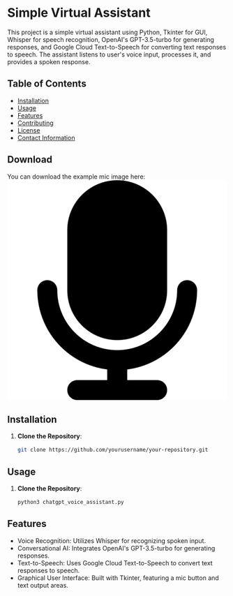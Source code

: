 # Simple Virtual Assistant

This project is a simple virtual assistant using Python, Tkinter for GUI, Whisper for speech recognition, OpenAI's GPT-3.5-turbo for generating responses, and Google Cloud Text-to-Speech for converting text responses to speech. The assistant listens to user's voice input, processes it, and provides a spoken response.

## Table of Contents

- [Installation](#installation)
- [Usage](#usage)
- [Features](#features)
- [Contributing](#contributing)
- [License](#license)
- [Contact Information](#contact-information)

## Download
You can download the example mic image here: ![Download the Image](/mic1.png)
## Installation


1. **Clone the Repository**:
   ```bash
   git clone https://github.com/yourusername/your-repository.git


## Usage

1. **Clone the Repository**:
   ```bash
   python3 chatgpt_voice_assistant.py


##  Features
-   Voice Recognition: Utilizes Whisper for recognizing spoken input.
-   Conversational AI: Integrates OpenAI's GPT-3.5-turbo for generating responses.
-   Text-to-Speech: Uses Google Cloud Text-to-Speech to convert text responses to speech.
-   Graphical User Interface: Built with Tkinter, featuring a mic button and text output areas.
